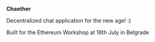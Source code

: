 **Chaether**

Decentralized chat application for the new age! :)

Built for the Ethereum Workshop at 16th July in Belgrade